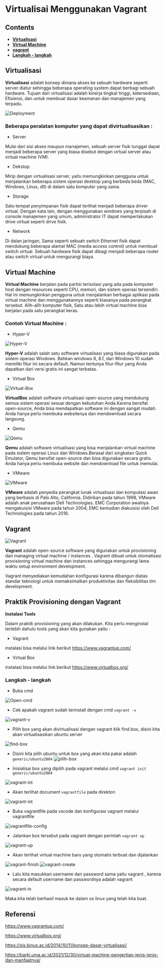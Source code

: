 # Virtualisai Menggunakan Vagrant

## Contents

- [**Virtualisasi**](#Virtualisasi)
- [**Virtual Machine**](#VirtualMachine)
- [**vagrant**](#vagrant)
- [**Langkah - langkah**](#langkahlangkah)

## Virtualisasi

**Virtualisasi** adalah konsep dimana akses ke sebuah hardware seperti server diatur sehingga beberapa operating system dapat berbagi sebuah hardware. Tujuan dari virtualisasi adalah kinerja tingkat tinggi, ketersediaan, Efisiensi, dan untuk membuat dasar keamanan dan manajemen yang terpadu.

![Deployment](./img/Virtualisasi.png)

### Beberapa peralatan komputer yang dapat divirtualisasikan :

- Server

Mulai dari sisi akses maupun manajemen, sebuah server fisik tunggal dapat menjadi beberapa server yang biasa disebut dengan virtual server atau virtual machine (VM).

- Dekstop

Mirip dengan virtualisasi server, yaitu memungkinkan pengguna untuk menjalankan beberapa sistem operasi desktop yang berbeda beda (MAC, Windows, Linux, dll) di dalam satu komputer yang sama.

- Storage

Satu tempat penyimpanan fisik dapat terlihat menjadi beberapa driver virtual. Dengan kata lain, dengan menggunakan windows yang terpisah di console manajemen yang umum, administrator IT dapat memperlakukan drive virtual seperti drive fisik.

- Network

Di dalan jaringan, Sama seperti sebuah switch Ethernet fisik dapat mendukung beberapa alamat MAC (media access control) untuk membuat switch virtual. Sebuah hardware fisik dapat dibagi menjadi beberapa router atau switch virtual untuk mengurangi biaya.

## Virtual Machine

**Virtual Machine** berjalan pada partisi terisolasi yang ada pada komputer host dengan resources seperti CPU, memori, dan sistem operasi tersendiri. Hal ini memungkinkan pengguna untuk menjalankan berbagai aplikasi pada virtual machine dan menggunakannya seperti biasanya pada perangkat tersebut. Alih-alih komputer fisik, Satu atau lebih virtual machine bisa berjalan pada satu perangkat keras.

### Contoh Virtual Machine :

- Hyper-V

![Hyper-V](./img/hyper-v-150x%20150.png)

**Hyper-V** adalah salah satu software virtualisasi yang biasa digunakan pada sistem operasi Windows. Bahkan windows 8, 8.1, dan Windows 10 sudah memiliki fitur ini secara default. Namun tentunya fitur-fitur yang Anda dapatkan dari versi gratis ini sangat terbatas.

- Virtual Box

![Virtual-Box](./img/Virtualbox.png)

**VirtualBox** adalah software virtualisasi open-source yang mendukung semua sistem operasi sesuai dengan kebutuhan Anda.Karena bersifat open-source, Anda bisa mendapatkan software ini dengan sangat mudah. Anda hanya perlu membuka websitenya dan mendownload secara langsung.

- Qemu

![Qemu](./img/xqemu.png.pagespeed.ic.OoqJYBmowG.png)

**Qemu** adalah software virtualisasi yang bisa menjalankan virtual machine pada sistem operasi Linux dan Windows.Berasal dari singkatan Quick Emulator, Qemu bersifat open-source dan bisa digunakan secara gratis. Anda hanya perlu membuka website dan mendownload file untuk memulai.

- VMware

![VMware](./img/VMWare.png)

**VMware** adalah penyedia perangkat lunak virtualisasi dan komputasi awan yang berbasis di Palo Alto, California. Didirikan pada tahun 1998, VMware adalah anak perusahaan Dell Technologies. EMC Corporation awalnya mengakuisisi VMware pada tahun 2004; EMC kemudian diakuisisi oleh Dell Technologies pada tahun 2016.

## Vagrant

![Vagrant](./img/vagrant-logo.png)

**Vagrant** adalah open-source software yang digunakan untuk provisioning dan managing virtual machine / instances . Vagrant dibuat untuk otomatisasi provisioning virtual machine dan instances sehingga mengurangi lama waktu setup environment development.

Vagrant menyediakan kemudahan konfigurasi karena dibangun diatas standar teknologi untuk memaksimalkan produktivitas dan fleksibilitas tim development.

## Praktik Provisioning dengan Vagrant

**Instalasi Tools**

Dalam praktik provisioning yang akan dilakukan. Kita perlu menginstal terlebih dahulu tools yang akan kita gunakan yaitu :

- Vagrant

instalasi bisa melalui link berikut
https://www.vagrantup.com/

- Virtual Box

instalasi bisa melalui link berikut
https://www.virtualbox.org/

### Langkah - langkah

- Buka cmd

![Open-cmd](./img/cmd-open.jpg)

- Cek apakah vagrant sudah terinstall dengan cmd
  `vagrant -v`

![vagrant-v](./img/vagrant-v.jpg)

- Pilih box yang akan divirtualisasi dengan vagrant klik find box, disini kita akan virtualisasikan ubuntu server

![find-box](./img/find-box.jpg)

- Disini kita pilih ubuntu untuk box yang akan kita pakai adalah `generic/ubuntu2004`
  ![pilih-box](./img/pilih-box.jpg)

- Inisialisai box yang dipilih pada vagrant melalui cmd `vagrant init generic/ubuntu2004`

![vagrant-int](./img/vagrant-init.jpg)

- Akan terlihat document `vagrantfile` pada direktori

![vagrant-int](./img/vagrant-file.jpg)

- Buka vagrantfile pada vscode dan konfigurasi vagrant melalui vagrantfile

![vagrantfile-config](./img/vagrantfile-config.jpg)

- Jalankan box tersebut pada vagrant dengan perintah `vagrant up`

![vagrant-up](./img/vagrant-up.jpg)

- Akan terlihat virtual machine baru yang otomatis terbuat dan dijalankan

![vagrant-finish](./img/masuk-linux.jpg)
![vagrant-create](./img/virtualbox-create.jpg)

- Lalu kita masukkan username dan password sama yaitu vagrant , karena secara default username dan passwordnya adalah vagrant

![vagrant-in](./img/linux-finish.jpg)

Maka kita telah berhasil masuk ke dalam os linux yang telah kita buat.

## Referensi

https://www.vagrantup.com/

https://www.virtualbox.org/

https://sis.binus.ac.id/2014/10/11/konsep-dasar-virtualisasi/

https://barki.uma.ac.id/2021/12/30/virtual-machine-pengertian-jenis-jenis-dan-manfaatnya/
